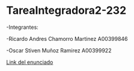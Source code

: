 # TareaIntegradora2-232
-Integrantes:

-Ricardo Andres Chamorro Martinez  A00399846

-Oscar Stiven Muñoz Ramirez A00399922


[Link del enunciado](https://docs.google.com/document/d/1Hw4UQA-riwi4d3a7AGtKQrOgWnJowk73/edit?usp=sharing&ouid=109415827520879394849&rtpof=true&sd=true)
